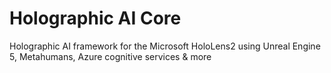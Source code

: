 # Holographic AI Core
 Holographic AI framework for the Microsoft HoloLens2 using Unreal Engine 5, Metahumans, Azure cognitive services & more
